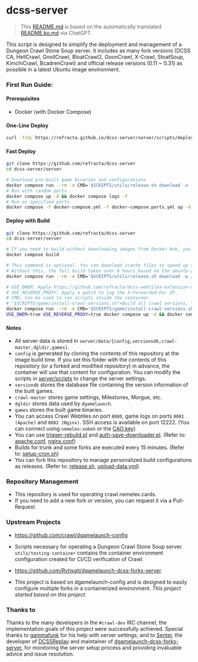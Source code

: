 # dcss-server

> This [README.md](README.md) is based on the automatically translated [README.ko.md](README.ko.md) via ChatGPT.

This script is designed to simplify the deployment and management of a Dungeon Crawl Stone Soup server. It includes as many fork versions (DCSS CA, HellCrawl, GnollCrawl, BloatCrawl2, GoonCrawl, X-Crawl, StoatSoup, KimchiCrawl, BcadrenCrawl) and official release versions (0.11 ~ 0.31) as possible in a latest Ubuntu image environment.

### First Run Guide:
#### Prerequisites
* Docker (with Docker Compose)

#### One-Line Deploy
```bash
curl -fsSL https://refracta.github.io/dcss-server/server/scripts/deploy/one-line-deploy.sh | sudo -E sh -
```

#### Fast Deploy
```bash
git clone https://github.com/refracta/dcss-server
cd dcss-server/server

# Download pre-built game binaries and configurations
docker compose run --rm -e CMD='$SCRIPTS/utils/release.sh download -o -p data -n game-data' dcss-server
# Run with random ports
docker compose up -d && docker compose logs -f
# Run on specified ports
docker compose -f docker-compose.yml -f docker-compose.ports.yml up -d && docker compose logs -f
```

#### Deploy with Build
```bash
git clone https://github.com/refracta/dcss-server
cd dcss-server/server

# If you need to build without downloading images from Docker Hub, you can use the following command.
docker compose build

# This command is optional. You can download ccache files to speed up the compilation process.
# Without this, the full build takes over 6 hours based on the ubuntu-24.04 image of the GitHub Action Runner, but with it, it speeds up to about 45 minutes.
docker compose run --rm -e CMD='$SCRIPTS/utils/release.sh download -p /data/ccache -n ccache' dcss-server

# USE_DWEM: Apply https://github.com/refracta/dcss-webtiles-extension-module.
# USE_REVERSE_PROXY: Apply a patch to log the X-Forwarded-For IP.
# CMD: Can be used to run scripts inside the container.
# "$SCRIPTS/game/install-crawl-versions.sh"=Build all crawl versions, "$SCRIPTS/game/install-trunk.sh"=Build only the trunk version, ""=Run the server without building (if pre-built data exists).
docker compose run --rm -e CMD='$SCRIPTS/game/install-crawl-versions.sh' dcss-server
USE_DWEM=true USE_REVERSE_PROXY=true docker compose up -d && docker compose logs -f
```

#### Notes
 - All server data is stored in `server/data/{config,versionsdb,crawl-master,dgldir,games}`.
 - `config` is generated by cloning the contents of this repository at the image build time. If you set this folder with the contents of this repository (or a forked and modified repository) in advance, the container will use that content for configuration. You can modify the scripts in [server/scripts](server/scripts) to change the server settings.
 - `versiondb` stores the database file containing the version information of the built games.
 - `crawl-master` stores game settings, Milestones, Morgue, etc.
 - `dgldir` stores data used by `dgamelaunch`.
 - `games` stores the built game binaries.
 - You can access Crawl Webtiles on port `8080`, game logs on ports `8081 (Apache)` and `8082 (Nginx)`. SSH access is available on port 12222. (You can connect using `nemelex:xobeh` or the [CAO key](https://crawl.develz.org/cao_key))
 - You can use [trigger-rebuild.pl](utils/trigger-rebuild.pl) and [auth-save-downloader.pl](utils/auth-save-downloader.pl). (Refer to: [apache.conf](server/scripts/web/conf/apache.conf), [nginx.conf](server/scripts/web/conf/nginx-default.conf))
 - Builds for trunk and some forks are executed every 15 minutes. (Refer to: [setup-cron.sh](server/scripts/game/setup-cron.sh))
 - You can fork this repository to manage personalized build configurations as releases. (Refer to: [release.sh](server/scripts/utils/release.sh), [upload-data.yml](.github/workflows/upload-data.yml))

### Repository Management
* This repository is used for operating crawl.nemelex.cards.
* If you need to add a new fork or version, you can request it via a Pull-Request.

### Upstream Projects
* https://github.com/crawl/dgamelaunch-config
* Scripts necessary for operating a Dungeon Crawl Stone Soup server. `utils/testing-container` contains the container environment configuration created for CI/CD verification of Crawl.

* https://github.com/Rytisgit/dgamelaunch-dcss-forks-server
* This project is based on dgamelaunch-config and is designed to easily configure multiple forks in a containerized environment. *This project started based on this project.*

### Thanks to

Thanks to the many developers in the `#crawl-dev` IRC channel, the implementation goals of this project were successfully achieved. 
Special thanks to [gammafunk](https://github.com/gammafunk) for his help with server settings, and to [Sentei](https://github.com/Rytisgit), the developer of [DCSSReplay](https://github.com/Rytisgit/dcssreplay) and maintainer of [dgamelaunch-dcss-forks-server](https://github.com/Rytisgit/dgamelaunch-dcss-forks-server), for monitoring the server setup process and providing invaluable advice and issue resolution.